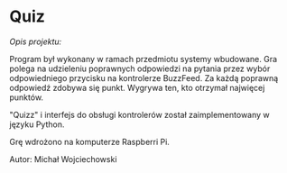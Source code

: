 # Quiz


*Opis projektu:*

Program był wykonany w ramach przedmiotu systemy wbudowane.
Gra polega na udzieleniu poprawnych odpowiedzi na pytania
przez wybór odpowiedniego przycisku na kontrolerze BuzzFeed.
Za każdą poprawną odpowiedź zdobywa się punkt.
Wygrywa ten, kto otrzymał najwięcej punktów.

"Quizz" i interfejs do obsługi kontrolerów został zaimplementowany w języku Python.

Grę wdrożono na komputerze Raspberri Pi.

Autor:
Michał Wojciechowski

